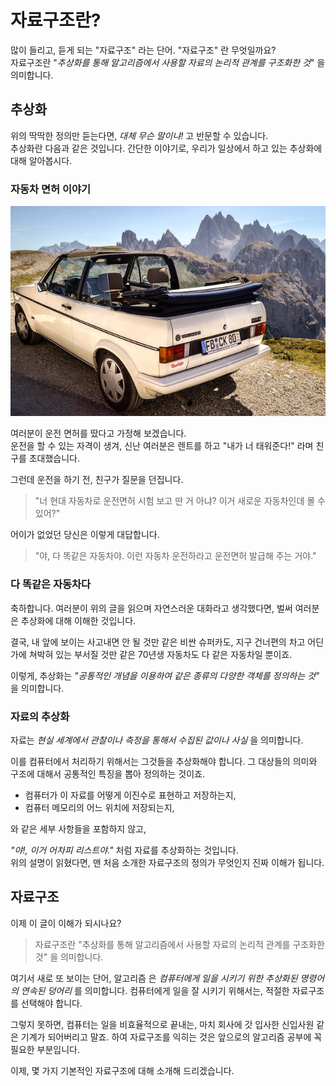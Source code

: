 # 자료구조란?

많이 들리고, 듣게 되는 "자료구조" 라는 단어. "자료구조" 란 무엇일까요?  
자료구조란 "_추상화를 통해 알고리즘에서 사용할 자료의 논리적 관계를 구조화한 것_" 을 의미합니다.

## 추상화

위의 딱딱한 정의만 듣는다면, _대체 무슨 말이냐!_ 고 반문할 수 있습니다.  
추상화란 다음과 같은 것입니다. 간단한 이야기로, 우리가 일상에서 하고 있는 추상화에 대해 알아봅시다.

### 자동차 면허 이야기

![truck.jpg](..%2Fimages%2Ftruck.jpg)

여러분이 운전 면허를 땄다고 가정해 보겠습니다.  
운전을 할 수 있는 자격이 생겨, 신난 여러분은 렌트를 하고 "내가 너 태워준다!" 라며 친구를 초대했습니다.

그런데 운전을 하기 전, 친구가 질문을 던집니다.

> "너 현대 자동차로 운전면허 시험 보고 딴 거 아냐? 이거 새로운 자동차인데 몰 수 있어?"

어이가 없었던 당신은 이렇게 대답합니다.

> "야, 다 똑같은 자동차야. 이런 자동차 운전하라고 운전면허 발급해 주는 거야."

### 다 똑같은 자동차다

축하합니다. 여러분이 위의 글을 읽으며 자연스러운 대화라고 생각했다면, 벌써 여러분은 추상화에 대해 이해한 것입니다.

결국, 내 앞에 보이는 사고내면 안 될 것만 같은 비싼 슈퍼카도,
지구 건너편의 차고 어딘가에 쳐박혀 있는 부서질 것만 같은 70년생 자동차도 다 같은 자동차일 뿐이죠.

이렇게, 추상화는 _"공통적인 개념을 이용하여 같은 종류의 다양한 객체를 정의하는 것"_ 을 의미합니다.

### 자료의 추상화

자료는 _현실 세계에서 관찰이나 측정을 통해서 수집된 값이나 사실_ 을 의미합니다.

이를 컴퓨터에서 처리하기 위해서는 그것들을 추상화해야 합니다. 그 대상들의 의미와 구조에 대해서 공통적인 특징을 뽑아 정의하는 것이죠.

- 컴퓨터가 이 자료를 어떻게 이진수로 표현하고 저장하는지,
- 컴퓨터 메모리의 어느 위치에 저장되는지,

와 같은 세부 사항들을 포함하지 않고,

_"야!, 이거 어차피 리스트야."_ 처럼 자료를 추상화하는 것입니다.  
위의 설명이 읽혔다면, 맨 처음 소개한 자료구조의 정의가 무엇인지 진짜 이해가 됩니다.

## 자료구조

이제 이 글이 이해가 되시나요?

> 자료구조란 "추상화를 통해 알고리즘에서 사용할 자료의 논리적 관계를 구조화한 것" 을 의미합니다.

여기서 새로 또 보이는 단어, 알고리즘 은 _컴퓨터에게 일을 시키기 위한 추상화된 명령어의 연속된 덩어리_ 를 의미합니다.
컴퓨터에게 일을 잘 시키기 위해서는, 적절한 자료구조를 선택해야 합니다.

그렇지 못하면, 컴퓨터는 일을 비효율적으로 끝내는, 마치 회사에 갓 입사한 신입사원 같은 기계가 되어버리고 말죠.
하여 자료구조를 익히는 것은 앞으로의 알고리즘 공부에 꼭 필요한 부분입니다.

이제, 몇 가지 기본적인 자료구조에 대해 소개해 드리겠습니다.
